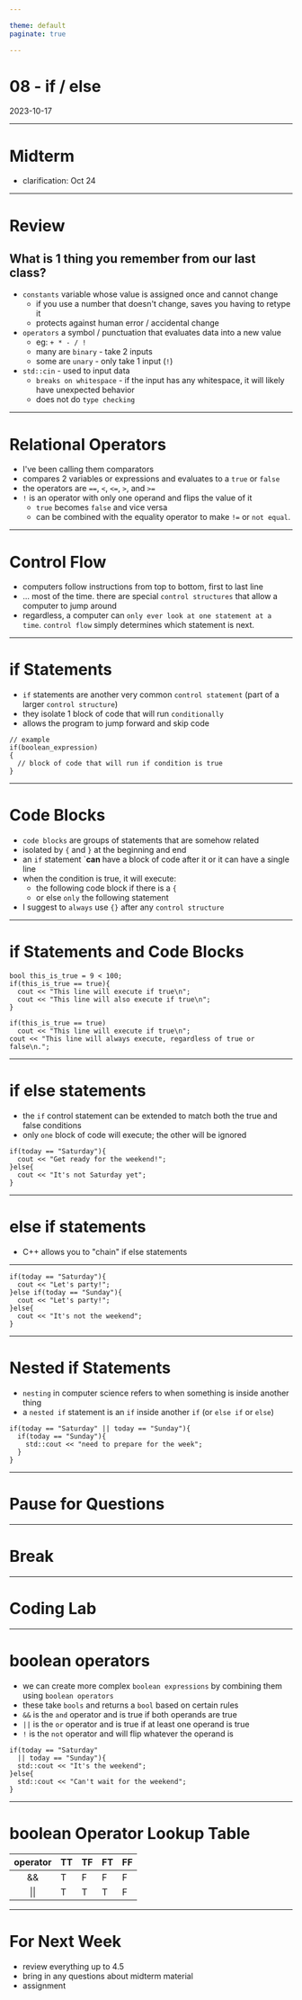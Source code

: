 ```yaml
---

theme: default
paginate: true

---
```


# 08 - if / else
2023-10-17

---

# Midterm

- clarification: Oct 24

---

# Review
## What is 1 thing you remember from our last class?

- `constants` variable whose value is assigned once and cannot change
  - if you use a number that doesn't change, saves you having to retype it
  - protects against human error / accidental change
- `operators` a symbol / punctuation that evaluates data into a new value
  - eg: `+ * - / !`
  - many are `binary` - take 2 inputs
  - some are `unary` - only take 1 input (`!`)
- `std::cin` - used to input data
  - `breaks on whitespace` - if the input has any whitespace, it will likely have unexpected behavior
  - does not do `type checking`


---

# Relational Operators

- I've been calling them comparators
- compares 2 variables or expressions and evaluates to a `true` or `false`
- the operators are `==`, `<`, `<=`, `>`, and `>=`
- `!` is an operator with only one operand and flips the value of it
  - `true` becomes `false` and vice versa
  - can be combined with the equality operator to make `!=` or `not equal`.

---

# Control Flow

- computers follow instructions from top to bottom, first to last line
- ... most of the time. there are special `control structures` that allow a computer to jump around
- regardless, a computer can `only ever look at one statement at a time`. `control flow` simply determines which statement is next.

---

# if Statements

- `if` statements are another very common `control statement` (part of a larger `control structure`)
- they isolate 1 block of code that will run `conditionally`
- allows the program to jump forward and skip code

```
// example
if(boolean_expression)
{
  // block of code that will run if condition is true
}
```

---

# Code Blocks

- `code blocks` are groups of statements that are somehow related
- isolated by `{` and `}` at the beginning and end
- an `if` statement `**can** have a block of code after it or it can have a single line
- when the condition is true, it will execute:
  - the following code block if there is a `{`
  - or else `only` the following statement
- I suggest to `always` use `{}` after any `control structure`

---

# if Statements and Code Blocks

```
bool this_is_true = 9 < 100;
if(this_is_true == true){
  cout << "This line will execute if true\n";
  cout << "This line will also execute if true\n";
}

if(this_is_true == true)
  cout << "This line will execute if true\n";
cout << "This line will always execute, regardless of true or false\n.";
```

---

# if else statements

- the `if` control statement can be extended to match both the true and false conditions
- only `one` block of code will execute; the other will be ignored

```
if(today == "Saturday"){
  cout << "Get ready for the weekend!";
}else{
  cout << "It's not Saturday yet";
}
```

---

# else if statements

- C++ allows you to "chain" if else statements

---

```
if(today == "Saturday"){
  cout << "Let's party!";
}else if(today == "Sunday"){
  cout << "Let's party!";
}else{
  cout << "It's not the weekend";
}
```

---

# Nested if Statements

- `nesting` in computer science refers to when something is inside another thing
- a `nested if` statement is an `if` inside another `if` (or `else if` or `else`)

```
if(today == "Saturday" || today == "Sunday"){
  if(today == "Sunday"){
    std::cout << "need to prepare for the week";
  }
}

```
---

# Pause for Questions

---

# Break

---

# Coding Lab

---

# boolean operators

- we can create more complex `boolean expressions` by combining them using `boolean operators`
- these take `bools` and returns a `bool` based on certain rules
- `&&` is the `and` operator and is true if both operands are true
- `||` is the `or` operator and is true if at least one operand is true
- `!` is the `not` operator and will flip whatever the operand is

```
if(today == "Saturday"
  || today == "Sunday"){
  std::cout << "It's the weekend";
}else{
  std::cout << "Can't wait for the weekend";
}
```

---

# boolean Operator Lookup Table

| operator | TT | TF | FT | FF |
| :------: | -- | -- | -- | -- |
| &&       | T  | F  | F  | F  |
| \|\|     | T  | T  | T  | F  |

---

# For Next Week

- review everything up to 4.5
- bring in any questions about midterm material
- assignment
